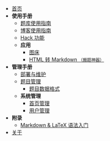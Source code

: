 - [首页](/)
- **使用手册**
  - [题库使用指南](/user/problem)
  - [博客使用指南](/user/blog)
  - [Hack 功能](/user/hack)
  - **应用**
    - [图床](/user/apps/image_hosting)
    - [HTML 转 Markdown <small>（搬题神器）</small>](/user/apps/html2markdown) 
- **管理手册**
  - [部署与维护](/manage/deployment)
  - [题目管理](/manage/problem)
    - [题目数据格式](/manage/tutorial/problem_data)
  - **系统管理**
    - [首页管理](/manage/super_manage/index)
    - [用户管理](/manage/super_manage/users)
- **附录**
  - [Markdown & LaTeX 语法入门](/others/markdown)
- [关于](/about)
